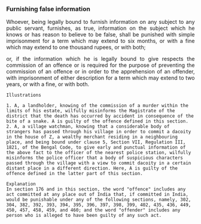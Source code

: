 ### Furnishing false information
<div style="text-align: justify">

Whoever, being legally bound to furnish information on any subject to any public servant, furnishes, as true, information on the subject which he knows or has reason to believe to be false, shall be punished with simple imprisonment for a term which may extend to six months, or with a fine which may extend to one thousand rupees, or with both;

</p>

or, if the information which he is legally bound to give respects the commission of an offence or is required for the purpose of preventing the commission of an offence or in order to the apprehension of an offender, with imprisonment of either description for a term which may extend to two years, or with a fine, or with both.

</div>

    Illustrations

    1. A, a landholder, knowing of the commission of a murder within the limits of his estate, wilfully misinforms the Magistrate of the district that the death has occurred by accident in consequence of the bite of a snake. A is guilty of the offence defined in this section.
    2. A, a village watchman, knowing that a considerable body of strangers has passed through his village in order to commit a dacoity in the house of Z, a wealthy merchant residing in a neighbouring place, and being bound under clause 5, Section VII, Regulation III, 1821, of the Bengal Code, to give early and punctual information of the above fact to the officer of the nearest police station, wilfully misinforms the police officer that a body of suspicious characters passed through the village with a view to commit dacoity in a certain distant place in a different direction. Here, A is guilty of the offence defined in the latter part of this section.

    Explanation
    In section 176 and in this section, the word "offence" includes any act committed at any place out of India that, if committed in India, would be punishable under any of the following sections, namely, 302, 304, 382, 392, 393, 394, 395, 396, 397, 398, 399, 402, 435, 436, 449, 450, 457, 458, 459, and 460; and the word "offender" includes any person who is alleged to have been guilty of any such act.
